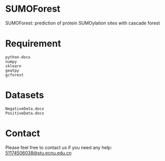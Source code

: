SUMOForest
=========
SUMOForest: prediction of protein SUMOylation sites with cascade forest

Requirement
=========
    python-docx
    numpy
    sklearn
    geatpy
    gcforest

Datasets
=========
    NegativeData.docx
    PositiveData.docx

Contact
=========
Please feel free to contact us if you need any help: 51174506038@stu.ecnu.edu.cn
